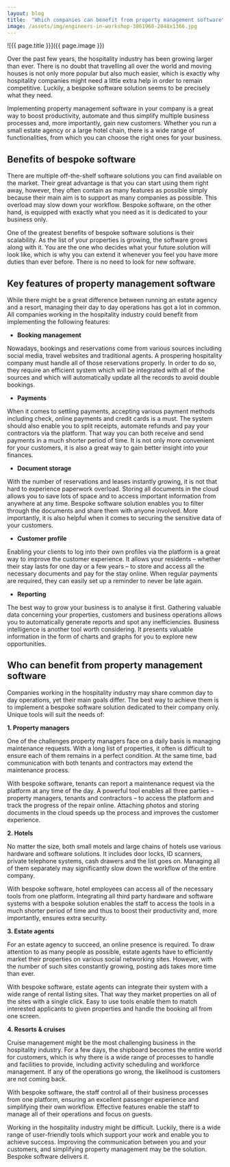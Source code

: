 ```yaml
---
layout: blog
title:  "Which companies can benefit from property management software"
image: /assets/img/engineers-in-workshop-3861960-2048x1366.jpg
---
```


![{{ page.title }}]({{ page.image }})

Over the past few years, the hospitality industry has been growing larger than ever. There is no doubt that travelling all over the world and moving houses is not only more popular but also much easier, which is exactly why hospitality companies might need a little extra help in order to remain competitive. Luckily, a bespoke software solution seems to be precisely what they need.

Implementing property management software in your company is a great way to boost productivity, automate and thus simplify multiple business processes and, more importantly, gain new customers. Whether you run a small estate agency or a large hotel chain, there is a wide range of functionalities, from which you can choose the right ones for your business.
 

## Benefits of bespoke software
There are multiple off-the-shelf software solutions you can find available on the market. Their great advantage is that you can start using them right away, however, they often contain as many features as possible simply because their main aim is to support as many companies as possible. This overload may slow down your workflow. Bespoke software, on the other hand, is equipped with exactly what you need as it is dedicated to your business only.

One of the greatest benefits of bespoke software solutions is their scalability. As the list of your properties is growing, the software grows along with it. You are the one who decides what your future solution will look like, which is why you can extend it whenever you feel you have more duties than ever before. There is no need to look for new software.
 

## Key features of property management software
While there might be a great difference between running an estate agency and a resort, managing their day to day operations has got a lot in common. All companies working in the hospitality industry could benefit from implementing the following features:
 

- **Booking management**
  
Nowadays, bookings and reservations come from various sources including social media, travel websites and traditional agents. A prospering hospitality company must handle all of those reservations properly. In order to do so, they require an efficient system which will be integrated with all of the sources and which will automatically update all the records to avoid double bookings.
 

- **Payments**
  
When it comes to settling payments, accepting various payment methods including check, online payments and credit cards is a must. The system should also enable you to split receipts, automate refunds and pay your contractors via the platform. That way you can both receive and send payments in a much shorter period of time. It is not only more convenient for your customers, it is also a great way to gain better insight into your finances.
 

- **Document storage**

With the number of reservations and leases instantly growing, it is not that hard to experience paperwork overload. Storing all documents in the cloud allows you to save lots of space and to access important information from anywhere at any time. Bespoke software solution enables you to filter through the documents and share them with anyone involved. More importantly, it is also helpful when it comes to securing the sensitive data of your customers.
 

- **Customer profile**
  
Enabling your clients to log into their own profiles via the platform is a great way to improve the customer experience. It allows your residents – whether their stay lasts for one day or a few years – to store and access all the necessary documents and pay for the stay online. When regular payments are required, they can easily set up a reminder to never be late again.
 

- **Reporting**
  
The best way to grow your business is to analyse it first. Gathering valuable data concerning your properties, customers and business operations allows you to automatically generate reports and spot any inefficiencies. Business intelligence is another tool worth considering. It presents valuable information in the form of charts and graphs for you to explore new opportunities.
 

## Who can benefit from property management software
Companies working in the hospitality industry may share common day to day operations, yet their main goals differ. The best way to achieve them is to implement a bespoke software solution dedicated to their company only. Unique tools will suit the needs of:
 

**1. Property managers**

One of the challenges property managers face on a daily basis is managing maintenance requests. With a long list of properties, it often is difficult to ensure each of them remains in a perfect condition. At the same time, bad communication with both tenants and contractors may extend the maintenance process.

With bespoke software, tenants can report a maintenance request via the platform at any time of the day. A powerful tool enables all three parties – property managers, tenants and contractors – to access the platform and track the progress of the repair online. Attaching photos and storing documents in the cloud speeds up the process and improves the customer experience.
 

**2. Hotels**

No matter the size, both small motels and large chains of hotels use various hardware and software solutions. It includes door locks, ID scanners, private telephone systems, cash drawers and the list goes on. Managing all of them separately may significantly slow down the workflow of the entire company.
 

With bespoke software, hotel employees can access all of the necessary tools from one platform. Integrating all third party hardware and software systems with a bespoke solution enables the staff to access the tools in a much shorter period of time and thus to boost their productivity and, more importantly, ensures extra security.
 

**3. Estate agents**

For an estate agency to succeed, an online presence is required. To draw attention to as many people as possible, estate agents have to efficiently market their properties on various social networking sites. However, with the number of such sites constantly growing, posting ads takes more time than ever.
 

With bespoke software, estate agents can integrate their system with a wide range of rental listing sites. That way they market properties on all of the sites with a single click. Easy to use tools enable them to match interested applicants to given properties and handle the booking all from one screen.
 

**4. Resorts & cruises**

Cruise management might be the most challenging business in the hospitality industry. For a few days, the shipboard becomes the entire world for customers, which is why there is a wide range of processes to handle and facilities to provide, including activity scheduling and workforce management. If any of the operations go wrong, the likelihood is customers are not coming back.
 

With bespoke software, the staff control all of their business processes from one platform, ensuring an excellent passenger experience and simplifying their own workflow. Effective features enable the staff to manage all of their operations and focus on guests.

Working in the hospitality industry might be difficult. Luckily, there is a wide range of user-friendly tools which support your work and enable you to achieve success. Improving the communication between you and your customers, and simplifying property management may be the solution. Bespoke software delivers it.
